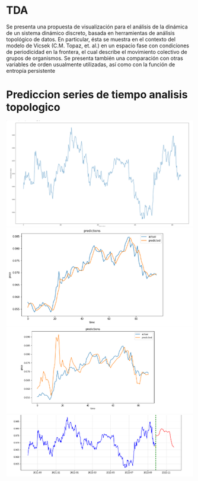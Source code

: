 # TDA
Se presenta una propuesta de visualización para el
análisis de la dinámica de un sistema dinámico
discreto, basada en herramientas de análisis
topológico de datos. En particular, ésta se muestra
en el contexto del modelo de Vicsek (C.M. Topaz,
et. al.) en un espacio fase con condiciones de
periodicidad en la frontera, el cual describe el
movimiento colectivo de grupos de organismos. Se
presenta también una comparación con otras
variables de orden usualmente utilizadas, así como
con la función de entropía persistente

# Prediccion series de tiempo analisis topologico

<img src="https://github.com/ErikFantomex/TDA/blob/main/1.png" alt="banner"/>

<img src="https://github.com/ErikFantomex/TDA/blob/main/2.png" alt="banner"/>

<img src="https://github.com/ErikFantomex/TDA/blob/main/3.png" alt="banner"/>

<img src="https://github.com/ErikFantomex/TDA/blob/main/4.png" alt="banner"/>
